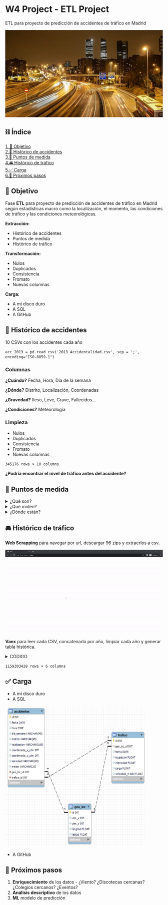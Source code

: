 # W4 Project - ETL Project
ETL para proyecto de predicción de accidentes de tráfico en Madrid

![portada](https://github.com/Calbacho/ETL-Project/blob/main/img/trafico.jpg)

## ⛓️ Índice
[1. 🔎 Objetivo](#objetivo)\
[2.🚨 Histórico de accidentes](#accidentes)\
[3.🚦 Puntos de medida](#puntos)\
[4.🚘 Histórico de tráfico](#trafico)\
[5.✅ Carga](#carga)\
[6.🔲 Próximos pasos](#carga)

<a name="objetivo"/>

## 🔎 Objetivo

Fase **ETL** para proyecto de predicción de accidentes de tráfico en Madrid según estadísticas macro como la localización, el momento, las condiciones de tráfico y las condiciones meteorológicas.

**Extracción:**
- Histórico de accidentes
- Puntos de medida
- Histórico de tráfico

**Transformación:**
- Nulos
- Duplicados
- Consistencia
- Fromato
- Nuevas columnas

**Carga:**
- A mi disco duro
- A SQL
- A GitHub

<a name="accidentes"/>

## 🚨 Histórico de accidentes

10 CSVs con los accidentes cada año
```
acc_2013 = pd.read_csv('2013_Accidentalidad.csv', sep = ';', encoding="ISO-8859-1")
```

### Columnas

**¿Cuándo?** Fecha, Hora, Día de la semana

**¿Dónde?** Distrito, Localización, Coordenadas

**¿Gravedad?** Ileso, Leve, Grave, Fallecidos...

**¿Condiciones?** Meteorología

### Limpieza

- Nulos
- Duplicados
- Consistencia
- Fromato
- Nuevas columnas


```
345176 rows × 10 columns
```


**¿Podría encontrar el nivel de tráfico antes del accidente?**

<a name="puntos"/>

## 🚦 Puntos de medida

<details>
<summary>¿Qué son?</summary>
<br>

Estos sistemas de detección son, en su mayoría, lazos electromagnéticos que se colocan
debajo del pavimento y detectan la masa metálica de los vehículos que pasan sobre ellos,
siendo sistemas de gran calidad y precisión.
  
![lazo](https://github.com/Calbacho/ETL-Project/blob/main/img/lazo.jpg)

</details>

<details>
<summary>¿Qué miden?</summary>
<br>

**1. Intensidad:** Nº de vehículos en los últimos 15 minutos

**2. Ocupación:** Porcentage de vía ocupada por vehículos en los últimos 15 minutos
  
**3. Velocidad media** en los últimos 15 minutos

</details>

<details>
<summary>¿Dónde están?</summary>
<br>

![geo_ejem](https://github.com/Calbacho/ETL-Project/blob/main/img/geo_ejem.png)

```
geo_trackers = pd.read_csv('pmed_ubicacion_12-2022.csv', sep = ';', on_bad_lines='skip')
```

<img src="https://github.com/Calbacho/ETL-Project/blob/main/img/tabla_geos.png" width="300" height="300" />

</details>




<a name="trafico"/>

## 🚘 Histórico de tráfico

**Web Scrapping** para navegar por url, descargar 96 zips y extraerlos a csv.

![gif](https://github.com/Calbacho/ETL-Project/blob/main/img/ezgif.com-video-to-gif.gif)


**Vaex** para leer cada CSV, concatenarlo por año, limpiar cada año y generar tabla histórica.

<details>
<summary>CÓDIGO</summary>
<br>


#### Abrir página web
  
```
driver.get(url)

time.sleep(2)
```
  
#### Aceptar cookies
  
```
cookies = driver.find_element(By.XPATH, '//*[@id="iam-cookie-control-modal-action-primary"]')

try:
    cookies.click()
except:
    pass

time.sleep(2)
```
  
#### Ir a página con todos los zips

```
enlaces = driver.find_element(By.XPATH, '//*[@id="readspeaker"]/div[3]/div/div[1]/div/a')

try:
    enlaces.click()
except:
    pass

time.sleep(2)
```
 
#### Meter los enlaces a zips en una lista

```
links = driver.find_elements(By.XPATH, '//*[@id="readspeaker"]/div[3]/div/div[1]/ul/li/ul/li/ul/li/a')[:96]

urls  = []

for i in links:
    urls.append(i.get_attribute('href'))
```
  
#### Descargar y extraer

```
for i in urls:
    
    count += 1
    
    r = requests.get(i)
    z = zipfile.ZipFile(io.BytesIO(r.content))
    z.extractall('zips')
```

#### Convertir a formato Vaex

```
path = os.getcwd()

csv_files = glob.glob(os.path.join(path + '\\zips', "*.csv"))


for i in csv_files:

    df_temp = vaex.from_csv(i, sep = ';', convert = True, chunk_size = 5_000_000, on_bad_lines='skip', low_memory=False) 
```

#### Abrir por año y concatenar

```
df_2015 = vaex.open('C:\\Users\\calba\\OneDrive\\Desktop\\zips\\01-2015.csv.hdf5')

vaex_files = glob.glob(os.path.join(path + '\\zips', "*.hdf5"))

for i in vaex_files[0::8][1:-1]:
    df = vaex.open(i)
    
    df_2015 = df_2015.concat(df)
```

</details>

```
1159303428 rows × 6 columns
```

<a name="carga"/>

## ✅ Carga

- A mi disco duro
- A SQL
<img src="https://github.com/Calbacho/ETL-Project/blob/main/img/sql_acc.png" width="450" height="450" />

- A GitHub

<a name="pasos"/>

## 🔲 Próximos pasos

1. **Enriquecimiento** de los datos - ¿Viento? ¿Discotecas cercanas? ¿Colegios cercanos? ¿Eventos?
2. **Análisis descriptivo** de los datos
3. **ML** modelo de predicción


